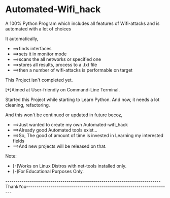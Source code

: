 # Automated-Wifi_hack

A 100% Python Program which includes all features of Wifi-attacks and is automated with a lot of choices

It automatically,
-    ==>finds interfaces
-    ==>sets it in monitor mode
-    ==>scans the all networks or specified one
-    ==>stores all results, process to a .txt file
-    ==>then a number of wifi-attacks is performable on target

This Project isn't completed yet.

[+]Aimed at User-friendly on Command-Line Terminal.

Started this Project while starting to Learn Python. And now, it needs a lot cleaning, refactoring.

And this won't be continued or updated in future becoz,
-    ==>Just wanted to create my own Automated-wifi_hack
-    ==>Already good Automated tools exist...
-    ==>So, The good of amount of time is invested in Learning my interested fields 
-    ==>And new projects will be released on that.
    
Note:
-   [-]Works on Linux Distros with net-tools installed only.
-   [-]For Educational Purposes Only.
   
----------------------------------------------------------------------------ThankYou-----------------------------------------------------------------------
